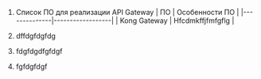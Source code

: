 1. Список ПО для реализации API Gateway
| ПО           | Особенности ПО   |
|--------------|------------------|
| Kong Gateway | Hfcdmkffjfmfgflg |


2. dffdgfdgfdg
3. fdgfdgdfgfdgf
4. fgfdgfdgf
